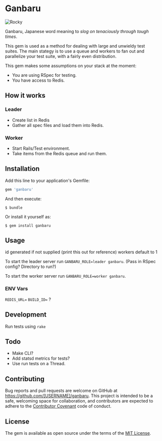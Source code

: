 # Ganbaru

![Rocky](https://media.giphy.com/media/yoJC2JaiEMoxIhQhY4/giphy.gif)

Ganbaru, Japanese word meaning to _slog on tenaciously through tough times_.

This gem is used as a method for dealing with large and unwieldy test suites. The main stategy is to use a queue and workers to fan out and parallelize your test suite, with a fairly even distribution.

This gem makes some assumptions on your stack at the moment:

- You are using RSpec for testing.
- You have access to Redis.

## How it works

### Leader

- Create list in Redis
- Gather all spec files and load them into Redis.

### Worker

- Start Rails/Test environment.
- Take items from the Redis queue and run them.

## Installation

Add this line to your application's Gemfile:

```ruby
gem 'ganbaru'
```

And then execute:

    $ bundle

Or install it yourself as:

    $ gem install ganbaru

## Usage

id generated if not supplied (print this out for reference)
workers default to 1

To start the leader server run `GANBARU_ROLE=leader ganbaru`. (Pass in RSpec config? Directory to run?)

To start the worker server run `GANBARU_ROLE=worker ganbaru`.

### ENV Vars

`REDIS_URL=`
`BUILD_ID=` ?

## Development

Run tests using `rake`

## Todo

- Make CLI?
- Add statsd metrics for tests?
- Use run tests on a Thread.

## Contributing

Bug reports and pull requests are welcome on GitHub at https://github.com/[USERNAME]/ganbaru. This project is intended to be a safe, welcoming space for collaboration, and contributors are expected to adhere to the [Contributor Covenant](http://contributor-covenant.org) code of conduct.


## License

The gem is available as open source under the terms of the [MIT License](http://opensource.org/licenses/MIT).

